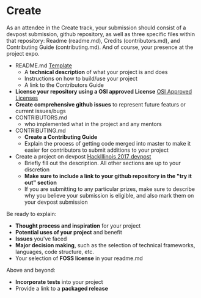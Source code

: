 # Create

As an attendee in the Create track, your submission should consist of a devpost submission, github repository, as well as three specific files within that repository: Readme (readme.md), Credits (contributors.md), and Contributing Guide (contributing.md). And of course, your presence at the project expo.

* README.md [Template](https://github.com/HackIllinois/Submissions-Guidelines/blob/master/create/README_TEMPLATE.md)
    * A __technical description__ of what your project is and does
    * Instructions on how to build/use your project
    * A link to the Contributors Guide
* __License your repository using a OSI approved License__ [OSI Approved Licenses](http://opensource.org/licenses)
* __Create comprehensive github issues__ to represent future featurs or current issues/bugs
* CONTRIBUTORS.md
    * who implemented what in the project and any mentors
* CONTRIBUTING.md
    * __Create a Contributing Guide__
    * Explain the process of getting code merged into master to make it easier for contributors to submit additions to your project
* Create a project on devpost [HackIllinois 2017 devpost](http://go.hackillinois.org/devpost2017)
    * Briefly fill out the description. All other sections are up to your discretion
    * __Make sure to include a link to your github repository in the "try it out" section__
    * If you are submitting to any particular prizes, make sure to describe why you believe your submission is eligible, and also mark them on your devpost submission

Be ready to explain:
* __Thought process and inspiration__ for your project
* __Potential uses of your project__ and benefit
* __Issues__ you've faced
* __Major decision making__, such as the selection of technical frameworks, languages, code structure, etc.
* Your selection of __FOSS license__ in your readme.md

Above and beyond:
* __Incorporate tests__ into your project
* Provide a link to a __packaged release__
